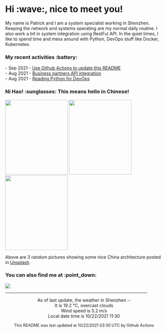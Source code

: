 <h1> Hi :wave:, nice to meet you! </h1>

<!-- <img align='right' src="https://media.giphy.com/media/3o6ZsWiPs8bx32YWyY/giphy.gif" width="300" /> -->

<p alight="left">My name is Patrick and I am a system specialist working in Shenzhen. Keeping the network and systems operating are my normal daily routine. I also work a bit in system integration using RestFul API. In the quiet times, I like to spend time and mess around with Python, DevOps stuff like Docker, Kubernetes.</p>
<h3>My recent activities :battery:</h3>
<!-- Activities start -->
- Sep 2021 - <a href='https://docs.github.com/en/actions' target='_blank'>Use Github Actions to update this README</a><br>
- Aug 2021 - <a href='#' target='_blank'>Business partners API integration</a><br>
- Aug 2021 - <a href='https://book.douban.com/subject/34787347/' target='_blank'>Reading Python for DevOps</a><br><!-- Activities end -->

<h3>Ni Hao! :sunglasses: This means hello in Chinese!</h3>
<!-- Picture start -->
<p><img width="200" height="239" src="https://images.unsplash.com/photo-1552564273-8706ec2f9500?crop=entropy&cs=tinysrgb&fit=max&fm=jpg&ixid=MnwyNjYzMzV8MHwxfHJhbmRvbXx8fHx8fHx8fDE2MzQ4NzM0MzU&ixlib=rb-1.2.1&q=80&w=200" /> <img width="200" height="239" src="https://images.unsplash.com/photo-1601280927817-31c6b5053b60?crop=entropy&cs=tinysrgb&fit=max&fm=jpg&ixid=MnwyNjYzMzV8MHwxfHJhbmRvbXx8fHx8fHx8fDE2MzQ4NzM0MzU&ixlib=rb-1.2.1&q=80&w=200" /> <img width="200" height="239" src="https://images.unsplash.com/photo-1521359825448-91652903f4c9?crop=entropy&cs=tinysrgb&fit=max&fm=jpg&ixid=MnwyNjYzMzV8MHwxfHJhbmRvbXx8fHx8fHx8fDE2MzQ4NzM0MzU&ixlib=rb-1.2.1&q=80&w=200" /> </p><!-- Picture end -->
<p>Above are 3 random pictures showing some nice China architecture posted in <a href='https://unsplash.com/' target='_blank'>Unsplash</a></p>

<h3>You can also find me at :point_down:</h3>
<p><a href="https://www.linkedin.com/in/patrick-law" target="_blank"><img src="https://img.shields.io/badge/linkedin-%230077B5.svg?&style=for-the-badge&logo=linkedin&logoColor=white" /></a>
</P>
<hr size='8' width='90%'>

<!-- Weather start -->
<p align="center">As of last update, the weather in Shenzhen :- <br>
It is 19.2 &#8451;, overcast clouds<br>
Wind speed is 5.2 m/s<br>
Local date time is 10/22/2021 11:30<br></p><!-- Weather end -->
<!-- Updatetime start -->
<p align="center" style="font-size:90%">This README was last updated at 10/22/2021 03:30 UTC by Github Actions</p><!-- Updatetime end -->
